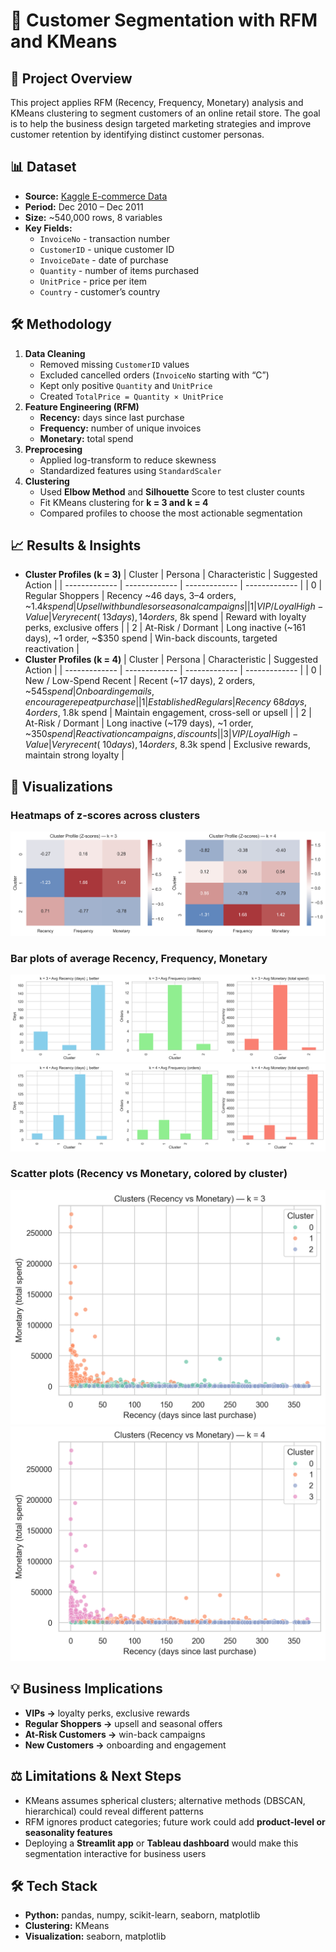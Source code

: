 # 🛒 Customer Segmentation with RFM and KMeans

## 📌 Project Overview
This project applies RFM (Recency, Frequency, Monetary) analysis and KMeans clustering to segment customers of an online retail store. The goal is to help the business design targeted marketing strategies and improve customer retention by identifying distinct customer personas.

## 📊 Dataset
- **Source:** [Kaggle E-commerce Data](https://www.kaggle.com/datasets/carrie1/ecommerce-data)
- **Period:** Dec 2010 – Dec 2011
- **Size:** ~540,000 rows, 8 variables
- **Key Fields:**
  - `InvoiceNo` - transaction number
  - `CustomerID` - unique customer ID
  - `InvoiceDate` - date of purchase
  - `Quantity` - number of items purchased
  - `UnitPrice` - price per item
  - `Country` - customer’s country

## 🛠️ Methodology
1. **Data Cleaning**
    - Removed missing `CustomerID` values
    - Excluded cancelled orders (`InvoiceNo` starting with “C”)
    - Kept only positive `Quantity` and `UnitPrice`
    - Created `TotalPrice = Quantity × UnitPrice`
2. **Feature Engineering (RFM)**
    - **Recency:** days since last purchase
    - **Frequency:** number of unique invoices
    - **Monetary:** total spend
3. **Preprocesing**
    - Applied log-transform to reduce skewness
    - Standardized features using `StandardScaler`
4. **Clustering**
    - Used **Elbow Method** and **Silhouette** Score to test cluster counts
    - Fit KMeans clustering for **k = 3 and k = 4**
    - Compared profiles to choose the most actionable segmentation

## 📈 Results & Insights
- **Cluster Profiles (k = 3)**
    | Cluster  | Persona | Characteristic  | Suggested Action |
    | ------------- | ------------- | ------------- | ------------- |
    | 0  | Regular Shoppers  | Recency ~46 days, 3–4 orders, ~$1.4k spend  | Upsell with bundles or seasonal campaigns  |
    | 1  | VIP / Loyal High-Value  | Very recent (~13 days), 14 orders, ~$8k spend  | Reward with loyalty perks, exclusive offers  |
    | 2  | At-Risk / Dormant  | Long inactive (~161 days), ~1 order, ~$350 spend  | Win-back discounts, targeted reactivation  |
- **Cluster Profiles (k = 4)**
    | Cluster  | Persona | Characteristic  | Suggested Action |
    | ------------- | ------------- | ------------- | ------------- |
    | 0  | New / Low-Spend Recent  | Recent (~17 days), 2 orders, ~$545 spend  | Onboarding emails, encourage repeat purchase  |
    | 1  | Established Regulars  | Recency ~68 days, 4 orders, ~$1.8k spend  | Maintain engagement, cross-sell or upsell  |
    | 2  | At-Risk / Dormant  | Long inactive (~179 days), ~1 order, ~$350 spend  | Reactivation campaigns, discounts  |
    | 3  | VIP / Loyal High-Value  | Very recent (~10 days), 14 orders, ~$8.3k spend  | Exclusive rewards, maintain strong loyalty  |

## 🔹 Visualizations
### Heatmaps of z-scores across clusters
![Heatmap](images/zscore_heatmaps.png)

### Bar plots of average Recency, Frequency, Monetary
![Barplot_k3](images/barplots_k3.png)
![Barplot_k4](images/barplots_k4.png)

### Scatter plots (Recency vs Monetary, colored by cluster)
![Scatter_k3](images/scatter_k3.png)
![Scatter_k4](images/scatter_k4.png)

## 💡 Business Implications
- **VIPs →** loyalty perks, exclusive rewards
- **Regular Shoppers →** upsell and seasonal offers
- **At-Risk Customers →** win-back campaigns
- **New Customers →** onboarding and engagement

## ⚖️ Limitations & Next Steps
- KMeans assumes spherical clusters; alternative methods (DBSCAN, hierarchical) could reveal different patterns
- RFM ignores product categories; future work could add **product-level or seasonality features**
- Deploying a **Streamlit app** or **Tableau dashboard** would make this segmentation interactive for business users

## 🛠️ Tech Stack
- **Python:** pandas, numpy, scikit-learn, seaborn, matplotlib
- **Clustering:** KMeans
- **Visualization:** seaborn, matplotlib
